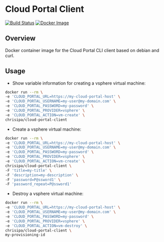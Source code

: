 # Cloud Portal Client

[![Build Status](https://papke.it/jenkins/buildStatus/icon?job=cloud-portal)](https://papke.it/jenkins/job/cloud-portal/)
[![Docker Image](https://img.shields.io/badge/docker%20image-available-blue.svg)](https://hub.docker.com/r/chrisipa/cloud-portal-client/)

## Overview

Docker container image for the Cloud Portal CLI client based on debian and curl.

## Usage

* Show variable information for creating a vsphere virtual machine:

```bash
docker run --rm \
-e 'CLOUD_PORTAL_URL=https://my-cloud-portal-host' \
-e 'CLOUD_PORTAL_USERNAME=my-user@my-domain.com' \
-e 'CLOUD_PORTAL_PASSWORD=my-password' \
-e 'CLOUD_PORTAL_PROVIDER=vsphere' \
-e 'CLOUD_PORTAL_ACTION=vm-create' \
chrisipa/cloud-portal-client
```

* Create a vsphere virtual machine:

```bash
docker run --rm \
-e 'CLOUD_PORTAL_URL=https://my-cloud-portal-host' \
-e 'CLOUD_PORTAL_USERNAME=my-user@my-domain.com' \
-e 'CLOUD_PORTAL_PASSWORD=my-password' \
-e 'CLOUD_PORTAL_PROVIDER=vsphere' \
-e 'CLOUD_PORTAL_ACTION=vm-create' \
chrisipa/cloud-portal-client \
-F 'title=my-title' \
-F 'description=my-description' \
-F 'password=P@ssword1' \ 
-F 'password_repeat=P@ssword1' 
```

* Destroy a vsphere virtual machine:

```bash
docker run --rm \
-e 'CLOUD_PORTAL_URL=https://my-cloud-portal-host' \
-e 'CLOUD_PORTAL_USERNAME=my-user@my-domain.com' \
-e 'CLOUD_PORTAL_PASSWORD=my-password' \
-e 'CLOUD_PORTAL_PROVIDER=vsphere' \
-e 'CLOUD_PORTAL_ACTION=vm-destroy' \
chrisipa/cloud-portal-client \
my-provisioning-id
```